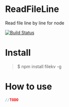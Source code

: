 # ReadFileLine

Read file line by line for node

[![Build Status](https://travis-ci.org/zenboss/readfileline.svg?branch=master)](https://travis-ci.org/zenboss/readfileline)

# Install
>$ npm install filekv -g

# How to use

``` javascript
//TODO
```